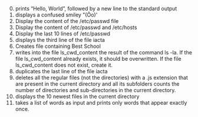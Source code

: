 0. prints “Hello, World”, followed by a new line to the standard output
1. displays a confused smiley "(Ôo)'
2. Display the content of the /etc/passwd file
3. Display the content of /etc/passwd and /etc/hosts 
4. Display the last 10 lines of /etc/passwd
6. displays the third line of the file iacta
7. Creates file containing Best School
8. writes into the file ls_cwd_content the result of the command ls -la. If the file ls_cwd_content already exists, it should be overwritten. If the file ls_cwd_content does not exist, create it.
9. duplicates the last line of the file iacta
10. deletes all the regular files (not the directories) with a .js extension that are present in the current directory and all its subfolders
 counts the number of directories and sub-directories in the current directory.
12. displays the 10 newest files in the current directory
13. takes a list of words as input and prints only words that appear exactly once.
